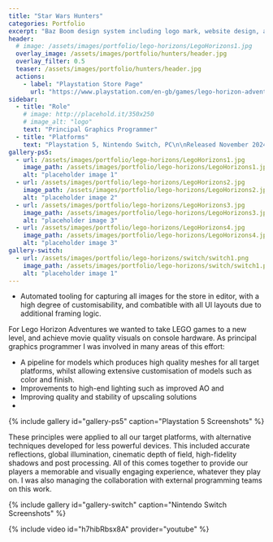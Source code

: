 ```yaml
---
title: "Star Wars Hunters"
categories: Portfolio
excerpt: "Baz Boom design system including logo mark, website design, and branding applications."
header:
  # image: /assets/images/portfolio/lego-horizons/LegoHorizons1.jpg
  overlay_image: /assets/images/portfolio/hunters/header.jpg
  overlay_filter: 0.5
  teaser: /assets/images/portfolio/hunters/header.jpg
  actions:
    - label: "Playstation Store Page"
      url: "https://www.playstation.com/en-gb/games/lego-horizon-adventures/"
sidebar:
  - title: "Role"
    # image: http://placehold.it/350x250
    # image_alt: "logo"
    text: "Principal Graphics Programmer"
  - title: "Platforms"
    text: "Playstation 5, Nintendo Switch, PC\n\nReleased November 2024"
gallery-ps5:
  - url: /assets/images/portfolio/lego-horizons/LegoHorizons1.jpg
    image_path: /assets/images/portfolio/lego-horizons/LegoHorizons1.jpg
    alt: "placeholder image 1"
  - url: /assets/images/portfolio/lego-horizons/LegoHorizons2.jpg
    image_path: /assets/images/portfolio/lego-horizons/LegoHorizons2.jpg
    alt: "placeholder image 2"
  - url: /assets/images/portfolio/lego-horizons/LegoHorizons3.jpg
    image_path: /assets/images/portfolio/lego-horizons/LegoHorizons3.jpg
    alt: "placeholder image 3"
  - url: /assets/images/portfolio/lego-horizons/LegoHorizons4.jpg
    image_path: /assets/images/portfolio/lego-horizons/LegoHorizons4.jpg
    alt: "placeholder image 3"
gallery-switch:
  - url: /assets/images/portfolio/lego-horizons/switch/switch1.png
    image_path: /assets/images/portfolio/lego-horizons/switch/switch1.png
    alt: "placeholder image 1"
---
```


* Automated tooling for capturing all images for the store in editor, with a high degree of customisability, and combatible with all UI layouts due to additional framing logic.

For Lego Horizon Adventures we wanted to take LEGO games to a new level, and achieve movie quality visuals on console hardware. As principal graphics programmer I was involved in many areas of this effort:

* A pipeline for models which produces high quality meshes for all target platforms, whilst allowing extensive customisation of models such as color and finish.
* Improvements to high-end lighting such as improved AO and 
* Improving quality and stability of upscaling solutions
* 

{% include gallery id="gallery-ps5" caption="Playstation 5 Screenshots" %}

These principles were applied to all our target platforms, with alternative techniques developed for less powerful devices. This included accurate reflections, global illumination, cinematic depth of field, high-fidelity shadows and post processing. All of this comes together to provide our players a memorable and visually engaging experience, whatever they play on. I was also managing the collaboration with external programming teams on this work. 

{% include gallery id="gallery-switch" caption="Nintendo Switch Screenshots" %}

{% include video id="h7hibRbsx8A" provider="youtube" %}